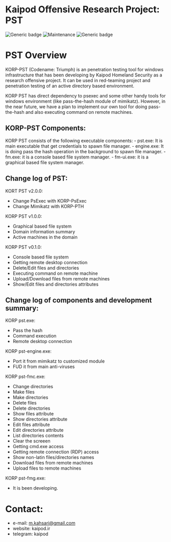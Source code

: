 # Kaipod Offensive Research Project: PST
![Generic badge](https://img.shields.io/badge/version-1.0.0-red.svg)
![Maintenance](https://img.shields.io/badge/Maintained%3F-yes-green.svg)
![Generic badge](https://img.shields.io/badge/Windows-Passed-blue.svg)

# PST Overview
KORP-PST (Codename: Triumph) is an penetration testing tool for windows infrastructure that has been developing by Kaipod Homeland Security as a research offensive project. It can be used in red-teaming project and penetration testing of an active directory based environment. 

KORP PST has direct dependency to psexec and some other handy tools for windows environment (like pass-the-hash module of mimikatz). However, in the near future, we have a plan to implement our own tool for doing pass-the-hash and also executing command on remote machines. 

## KORP-PST Components:
KORP PST consists of the following executable components:
	- pst.exe: It is main executable that get credentials to spawn file manager.
	- engine.exe: It is doing pass the hash operation in the background to spawn file manager.
	- fm.exe: it is a console based file system manager.
	- fm-ui.exe: it is a graphical based file system manager.

## Change log of PST:
KORT PST v2.0.0:
- Change PsExec with KORP-PsExec
- Change Mimikatz with KORP-PTH
		
KORP PST v1.0.0:
- Graphical based file system
- Domain information summary
- Active machines in the domain
		
KORP PST v0.1.0:
- Console based file system
- Getting remote desktop connection
- Delete/Edit files and directories
- Executing command on remote machine
- Upload/Download files from remote machines
- Show/Edit files and directories attributes

## Change log of components and development summary:

KORP pst.exe:
- Pass the hash
- Command execution
- Remote desktop connection

KORP pst-engine.exe:
- Port it from mimikatz to customized module
- FUD it from main anti-viruses

KORP pst-fmc.exe:
- Change directories
- Make files
- Make directories
- Delete files
- Delete directories
- Show files attribute
- Show directories attribute
- Edit files attribute
- Edit directories attribute
- List directories contents
- Clear the screeen
- Getting cmd.exe access
- Getting remote connection (RDP) access
- Show non-latin files/directories names
- Download files from remote machines
- Upload files to remote machines

KORP pst-fmg.exe:
- It is been developing.

# Contact:
- e-mail: m.kahsari@gmail.com
- website: kaipod.ir
- telegram: kaipod
